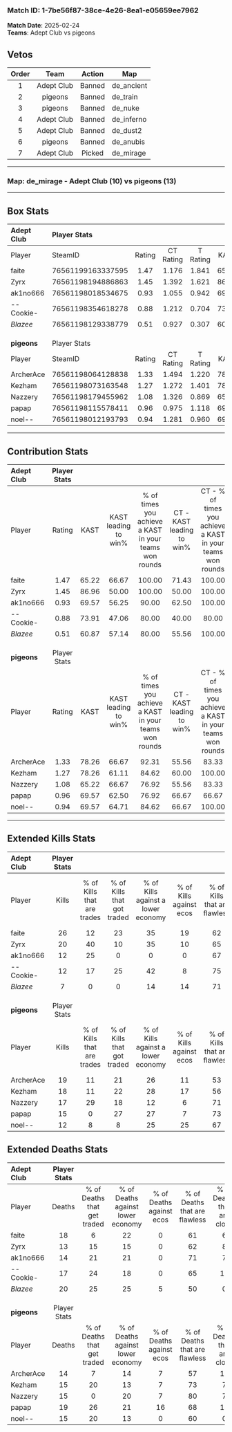 ### Match ID: 1-7be56f87-38ce-4e26-8ea1-e05659ee7962  
**Match Date**: 2025-02-24  
**Teams**: Adept Club vs pigeons  

## Vetos  

| Order | Team | Action | Map |
| :---: | :--: | :----: | --- |
| 1 | Adept Club | Banned | de_ancient |
| 2 | pigeons | Banned | de_train |
| 3 | pigeons | Banned | de_nuke |
| 4 | Adept Club | Banned | de_inferno |
| 5 | Adept Club | Banned | de_dust2 |
| 6 | pigeons | Banned | de_anubis |
| 7 | Adept Club | Picked | de_mirage |

---  

### **Map**: de_mirage - Adept Club (10) vs pigeons (13)  
---  

## Box Stats  

| **Adept Club** | Player Stats      |        |           |          |       |       |       |         |        |      |     |
| :- | :- | :-: | :-: | :-: | :-: | :-: | :-: | :-: | :-: | :-: | :-: |
| Player         | SteamID           | Rating | CT Rating | T Rating | KAST  |  ADR  | Kills | Assists | Deaths | K/D  | HS% |
| faite          | 76561199163337595 |  1.47  |   1.176   |  1.841   | 65.22 | 111.3 |  26   |    4    |   18   | 1.44 | 65  |
| Zyrx           | 76561198194886863 |  1.45  |   1.392   |  1.621   | 86.96 | 90.7  |  20   |    4    |   13   | 1.54 | 50  |
| ak1no666       | 76561198018534675 |  0.93  |   1.055   |  0.942   | 69.57 | 64.7  |  12   |    6    |   14   | 0.86 | 25  |
| --Cookie-      | 76561198354618278 |  0.88  |   1.212   |  0.704   | 73.91 | 62.8  |  12   |    4    |   17   | 0.71 | 33  |
| _Blazee_       | 76561198129338779 |  0.51  |   0.927   |  0.307   | 60.87 | 54.2  |   7   |    8    |   20   | 0.35 | 57  |
|                |                   |        |           |          |       |       |       |         |        |      |     |
|                |                   |        |           |          |       |       |       |         |        |      |     |
|                |                   |        |           |          |       |       |       |         |        |      |     |
| **pigeons**    | Player Stats      |        |           |          |       |       |       |         |        |      |     |
| Player         | SteamID           | Rating | CT Rating | T Rating | KAST  |  ADR  | Kills | Assists | Deaths | K/D  | HS% |
| ArcherAce      | 76561198064128838 |  1.33  |   1.494   |  1.220   | 78.26 | 83.8  |  19   |    8    |   14   | 1.36 | 26  |
| Kezham         | 76561198073163548 |  1.27  |   1.272   |  1.401   | 78.26 | 88.3  |  18   |    6    |   15   | 1.20 | 27  |
| Nazzery        | 76561198179455962 |  1.08  |   1.326   |  0.869   | 65.22 | 75.6  |  17   |    3    |   15   | 1.13 | 23  |
| papap          | 76561198115578411 |  0.96  |   0.975   |  1.118   | 69.57 | 72.6  |  15   |    7    |   19   | 0.79 | 33  |
| noel--         | 76561198012193793 |  0.94  |   1.281   |  0.960   | 69.57 | 72.9  |  12   |    7    |   15   | 0.80 | 58  |
---  

## Contribution Stats  

| **Adept Club** | Player Stats |       |                      |                                                        |                           |                                                             |                          |                                                            |
| :- | :-: | :-: | :-: | :-: | :-: | :-: | :-: | :-: |
| Player         |    Rating    | KAST  | KAST leading to win% | % of times you achieve a KAST in your teams won rounds | CT - KAST leading to win% | CT - % of times you achieve a KAST in your teams won rounds | T - KAST leading to win% | T - % of times you achieve a KAST in your teams won rounds |
| faite          |     1.47     | 65.22 |        66.67         |                         100.00                         |           71.43           |                           100.00                            |          62.50           |                           100.00                           |
| Zyrx           |     1.45     | 86.96 |        50.00         |                         100.00                         |           50.00           |                           100.00                            |          50.00           |                           100.00                           |
| ak1no666       |     0.93     | 69.57 |        56.25         |                         90.00                          |           62.50           |                           100.00                            |          50.00           |                           80.00                            |
| --Cookie-      |     0.88     | 73.91 |        47.06         |                         80.00                          |           40.00           |                            80.00                            |          57.14           |                           80.00                            |
| _Blazee_       |     0.51     | 60.87 |        57.14         |                         80.00                          |           55.56           |                           100.00                            |          60.00           |                           60.00                            |
|                |              |       |                      |                                                        |                           |                                                             |                          |                                                            |
|                |              |       |                      |                                                        |                           |                                                             |                          |                                                            |
|                |              |       |                      |                                                        |                           |                                                             |                          |                                                            |
| **pigeons**    | Player Stats |       |                      |                                                        |                           |                                                             |                          |                                                            |
| Player         |    Rating    | KAST  | KAST leading to win% | % of times you achieve a KAST in your teams won rounds | CT - KAST leading to win% | CT - % of times you achieve a KAST in your teams won rounds | T - KAST leading to win% | T - % of times you achieve a KAST in your teams won rounds |
| ArcherAce      |     1.33     | 78.26 |        66.67         |                         92.31                          |           55.56           |                            83.33                            |          77.78           |                           100.00                           |
| Kezham         |     1.27     | 78.26 |        61.11         |                         84.62                          |           60.00           |                           100.00                            |          62.50           |                           71.43                            |
| Nazzery        |     1.08     | 65.22 |        66.67         |                         76.92                          |           55.56           |                            83.33                            |          83.33           |                           71.43                            |
| papap          |     0.96     | 69.57 |        62.50         |                         76.92                          |           66.67           |                            66.67                            |          60.00           |                           85.71                            |
| noel--         |     0.94     | 69.57 |        64.71         |                         84.62                          |           66.67           |                           100.00                            |          62.50           |                           71.43                            |
---  

## Extended Kills Stats  

| **Adept Club** | Player Stats |                            |                            |                                    |                         |                              |                                 |                                       |                    |           |
| :- | :-: | :-: | :-: | :-: | :-: | :-: | :-: | :-: | :-: | :-: |
| Player         |    Kills     | % of Kills that are trades | % of Kills that got traded | % of Kills against a lower economy | % of Kills against ecos | % of Kills that are flawless | % of Kills that are close duels | % of Kills that are assisted by flash | Pistol Round Kills | AWP Kills |
| faite          |      26      |             12             |             23             |                 35                 |           19            |              62              |               12                |                   4                   |         3          |     1     |
| Zyrx           |      20      |             40             |             10             |                 35                 |           10            |              65              |                5                |                   5                   |         1          |     1     |
| ak1no666       |      12      |             25             |             0              |                 0                  |            0            |              67              |                8                |                   0                   |         0          |     9     |
| --Cookie-      |      12      |             17             |             25             |                 42                 |            8            |              75              |                0                |                   0                   |         3          |     0     |
| _Blazee_       |      7       |             0              |             0              |                 14                 |           14            |              71              |               14                |                  14                   |         0          |     0     |
|                |              |                            |                            |                                    |                         |                              |                                 |                                       |                    |           |
|                |              |                            |                            |                                    |                         |                              |                                 |                                       |                    |           |
|                |              |                            |                            |                                    |                         |                              |                                 |                                       |                    |           |
| **pigeons**    | Player Stats |                            |                            |                                    |                         |                              |                                 |                                       |                    |           |
| Player         |    Kills     | % of Kills that are trades | % of Kills that got traded | % of Kills against a lower economy | % of Kills against ecos | % of Kills that are flawless | % of Kills that are close duels | % of Kills that are assisted by flash | Pistol Round Kills | AWP Kills |
| ArcherAce      |      19      |             11             |             21             |                 26                 |           11            |              53              |               21                |                  16                   |         2          |     0     |
| Kezham         |      18      |             11             |             22             |                 28                 |           17            |              56              |                0                |                  11                   |         2          |     1     |
| Nazzery        |      17      |             29             |             18             |                 12                 |            6            |              71              |                0                |                   0                   |         2          |     9     |
| papap          |      15      |             0              |             27             |                 27                 |            7            |              73              |                7                |                   0                   |         0          |     0     |
| noel--         |      12      |             8              |             8              |                 25                 |           25            |              67              |                0                |                   0                   |         2          |     0     |
## Extended Deaths Stats  

| **Adept Club** | Player Stats |                             |                                   |                          |                               |                            |                           |               |
| :- | :-: | :-: | :-: | :-: | :-: | :-: | :-: | :-: |
| Player         |    Deaths    | % of Deaths that get traded | % of Deaths against lower economy | % of Deaths against ecos | % of Deaths that are flawless | % of Deaths that are close | % of Deaths while blinded | Deaths to AWP |
| faite          |      18      |              6              |                22                 |            0             |              61               |             6              |             0             |       4       |
| Zyrx           |      13      |             15              |                15                 |            0             |              62               |             8              |             0             |       1       |
| ak1no666       |      14      |             21              |                21                 |            0             |              71               |             7              |             0             |       0       |
| --Cookie-      |      17      |             24              |                18                 |            0             |              65               |             12             |            12             |       2       |
| _Blazee_       |      20      |             25              |                25                 |            5             |              50               |             0              |            15             |       3       |
|                |              |                             |                                   |                          |                               |                            |                           |               |
|                |              |                             |                                   |                          |                               |                            |                           |               |
|                |              |                             |                                   |                          |                               |                            |                           |               |
| **pigeons**    | Player Stats |                             |                                   |                          |                               |                            |                           |               |
| Player         |    Deaths    | % of Deaths that get traded | % of Deaths against lower economy | % of Deaths against ecos | % of Deaths that are flawless | % of Deaths that are close | % of Deaths while blinded | Deaths to AWP |
| ArcherAce      |      14      |              7              |                14                 |            7             |              57               |             14             |             7             |       1       |
| Kezham         |      15      |             20              |                13                 |            7             |              73               |             7              |             0             |       3       |
| Nazzery        |      15      |              0              |                20                 |            7             |              80               |             7              |             0             |       3       |
| papap          |      19      |             26              |                21                 |            16            |              68               |             11             |            11             |       2       |
| noel--         |      15      |             20              |                13                 |            0             |              60               |             0              |             0             |       2       |
